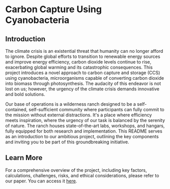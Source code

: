 # Carbon Capture Using Cyanobacteria

## Introduction

The climate crisis is an existential threat that humanity can no longer afford to ignore. Despite global efforts to transition to renewable energy sources and improve energy efficiency, carbon dioxide levels continue to rise, exacerbating global warming and its catastrophic consequences. This project introduces a novel approach to carbon capture and storage (CCS) using cyanobacteria, microorganisms capable of converting carbon dioxide into biomass through photosynthesis. The audacity of this endeavor is not lost on us; however, the urgency of the climate crisis demands innovative and bold solutions.

Our base of operations is a wilderness ranch designed to be a self-contained, self-sufficient community where participants can fully commit to the mission without external distractions. It's a place where efficiency meets inspiration, where the urgency of our task is balanced by the serenity of nature. The ranch houses state-of-the-art labs, workshops, and hangars, fully equipped for both research and implementation. This README serves as an introduction to our ambitious project, outlining the key components and inviting you to be part of this groundbreaking initiative.

## Learn More

For a comprehensive overview of the project, including key factors, calculations, challenges, risks, and ethical considerations, please refer to our paper. You can access it [here](Paper.md).


